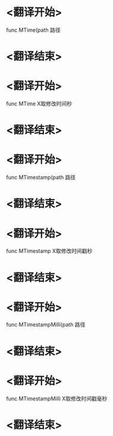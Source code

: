 
# <翻译开始>
func MTime(path
路径
# <翻译结束>

# <翻译开始>
func MTime
X取修改时间秒
# <翻译结束>

# <翻译开始>
func MTimestamp(path
路径
# <翻译结束>

# <翻译开始>
func MTimestamp
X取修改时间戳秒
# <翻译结束>

# <翻译开始>
func MTimestampMilli(path
路径
# <翻译结束>

# <翻译开始>
func MTimestampMilli
X取修改时间戳毫秒
# <翻译结束>

